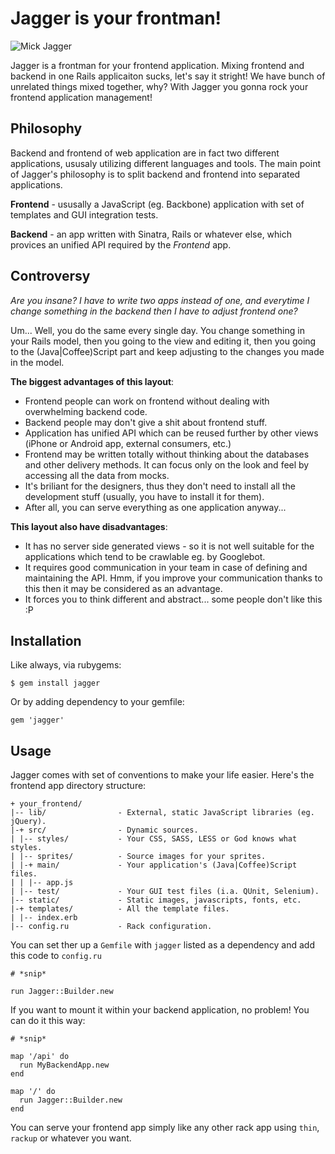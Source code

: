 # Jagger is your frontman!

![Mick Jagger](http://i.imgur.com/xW8XW.jpg)

Jagger is a frontman for your frontend application. Mixing frontend and
backend in one Rails applicaiton sucks, let's say it stright! We have
bunch of unrelated things mixed together, why? With Jagger you gonna
rock your frontend application management!

## Philosophy

Backend and frontend of web application are in fact two different 
applications, ususaly utilizing different languages and tools.
The main point of Jagger's philosophy is to split backend and
frontend into separated applications.

**Frontend** - ususally a JavaScript (eg. Backbone) application 
with set of templates and GUI integration tests.

**Backend** - an app written with Sinatra, Rails or whatever else,
which provices an unified API required by the _Frontend_ app.

## Controversy

_Are you insane? I have to write two apps instead of one, and everytime
I change something in the backend then I have to adjust frontend one?_

Um... Well, you do the same every single day. You change something in
your Rails model, then you going to the view and editing it, then you
going to the (Java|Coffee)Script part and keep adjusting to the changes
you made in the model.

**The biggest advantages of this layout**:

* Frontend people can work on frontend without dealing with overwhelming
  backend code.
* Backend people may don't give a shit about frontend stuff.
* Application has unified API which can be reused further by other
  views (iPhone or Android app, external consumers, etc.)
* Frontend may be written totally without thinking about the databases
  and other delivery methods. It can focus only on the look and feel
  by accessing all the data from mocks.
* It's briliant for the designers, thus they don't need to install all
  the development stuff (usually, you have to install it for them).
* After all, you can serve everything as one application anyway...

**This layout also have disadvantages**:

* It has no server side generated views - so it is not well suitable
  for the applications which tend to be crawlable eg. by Googlebot.
* It requires good communication in your team in case of defining
  and maintaining the API. Hmm, if you improve your communication thanks
  to this then it may be considered as an advantage.
* It forces you to think different and abstract... some people don't like
  this :P

## Installation

Like always, via rubygems:

    $ gem install jagger
    
Or by adding dependency to your gemfile:

    gem 'jagger'
    
## Usage

Jagger comes with set of conventions to make your life easier. Here's
the frontend app directory structure:

    + your_frontend/
    |-- lib/                - External, static JavaScript libraries (eg. jQuery).
    |-+ src/                - Dynamic sources.
    | |-- styles/           - Your CSS, SASS, LESS or God knows what styles.
    | |-- sprites/          - Source images for your sprites.
    | |-+ main/             - Your application's (Java|Coffee)Script files.
    | | |-- app.js
    | |-- test/             - Your GUI test files (i.a. QUnit, Selenium).
    |-- static/             - Static images, javascripts, fonts, etc.
    |-+ templates/          - All the template files.
    | |-- index.erb
    |-- config.ru           - Rack configuration.

You can set ther up a `Gemfile` with `jagger` listed as a dependency and
add this code to `config.ru`

    # *snip*

    run Jagger::Builder.new
    
If you want to mount it within your backend application, no problem!
You can do it this way:

    # *snip*
    
    map '/api' do
      run MyBackendApp.new
    end
    
    map '/' do
      run Jagger::Builder.new
    end

You can serve your frontend app simply like any other rack app using
`thin`, `rackup` or whatever you want. 

